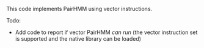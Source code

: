 This code implements PairHMM using vector instructions.

Todo:
 * Add code to report if vector PairHMM *can run* (the vector instruction set is supported and the native library can be loaded)
